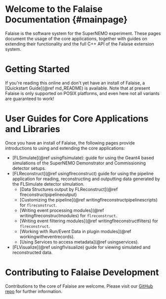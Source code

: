 Welcome to the Falaise Documentation {#mainpage}
====================================
Falaise is the software system for the SuperNEMO experiment. These
pages document the usage of the core applications, together with guides
on extending their functionality and the full C++ API of the Falaise
extension system.

Getting Started
===============
If you're reading this online and don't yet have an install of Falaise, a
[Quickstart Guide](@ref md_README) is available. Note that at present
Falaise is only supported on POSIX platforms, and even here not all variants are guaranteed to work!

User Guides for Core Applications and Libraries
===============================================
Once you have an install of Falaise, the following pages provide
introductions to using and extending the core applications:

- [FLSimulate](@ref usingflsimulate): guide for using the Geant4 based simulations of the SuperNEMO Demonstrator and Commissioning detector setups.
- [FLReconstruct](@ref usingflreconstruct) guide for using the pipeline application for reading, reconstructing and outputting data generated by the FLSimulate detector simulation.
  - [Data Structures output by FLReconstruct](@ref flreconstructpipelineoutput)
  - [Customizing the pipeline](@ref writingflreconstructpipelinescripts) for `flreconstruct`.
  - [Writing event processing modules](@ref writingflreconstructmodules) for `flreconstruct`.
  - [Writing event filtering modules](@ref writingflreconstructfilters) for `flreconstruct`.
   - [Working with Run/Event Data in plugin modules](@ref workingwitheventrecords).
  - [Using Services to access metadata](@ref usingservices).
- [FLVisualize](@ref usingflvisualize) guide for viewing simulated and reconstructed data.

Contributing to Falaise Development
===================================
Contributions to the core of Falaise are welcome. Please visit our [GitHub repo](https://github.com/SuperNEMO-DBD/Falaise)
for further information.
